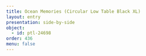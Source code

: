 ```yaml
---
title: Ocean Memories (Circular Low Table Black XL)
layout: entry
presentation: side-by-side
object:
  - id: ptl-24698
order: 436
menu: false
---
```


